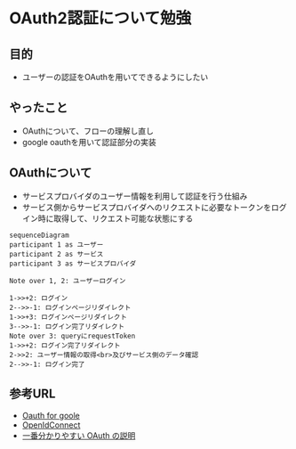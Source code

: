 # OAuth2認証について勉強

## 目的
- ユーザーの認証をOAuthを用いてできるようにしたい

## やったこと
- OAuthについて、フローの理解し直し
- google oauthを用いて認証部分の実装

## OAuthについて
- サービスプロバイダのユーザー情報を利用して認証を行う仕組み
- サービス側からサービスプロバイダへのリクエストに必要なトークンをログイン時に取得して、リクエスト可能な状態にする

```mermaid
sequenceDiagram
participant 1 as ユーザー
participant 2 as サービス
participant 3 as サービスプロバイダ

Note over 1, 2: ユーザーログイン

1->>+2: ログイン
2-->>-1: ログインページリダイレクト
1->>+3: ログインページリダイレクト
3-->>-1: ログイン完了リダイレクト
Note over 3: queryにrequestToken
1->>+2: ログイン完了リダイレクト
2->>2: ユーザー情報の取得<br>及びサービス側のデータ確認
2-->>-1: ログイン完了

```


## 参考URL
- [Oauth for goole](https://developers.google.com/identity/protocols/oauth2)
- [OpenIdConnect](https://developers.google.com/identity/protocols/oauth2/openid-connect)
- [一番分かりやすい OAuth の説明](https://qiita.com/TakahikoKawasaki/items/e37caf50776e00e733be)